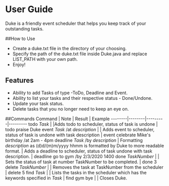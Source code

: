 # User Guide
Duke is a friendly event scheduler that helps you keep track of your outstanding tasks.

##How to Use
- Create a duke.txt file in the directory of your choosing.
- Specify the path of the duke.txt file inside Duke.java and replace LIST_PATH with your own path.
- Enjoy!

## Features 
- Ability to add Tasks of type -ToDo, Deadline and Event.
- Ability to list your tasks and their respective status - Done/Undone.
- Update your task status.
- Delete tasks that you no longer need to keep an eye on.

##Commands
Command | Note | Result | Example
--------|--------|---------|---------
todo _Task_ |    |Adds todo to scheduler, status of task is undone | todo praise Duke
event _Task_ /at _description_ |    | Adds event to scheduler, status of task is undone with task description | event celebrate Mike's birthday /at 2am - 4pm
deadline _Task_ /by _description_ | Formatting _description_ as (d)d/(m)m/yyyy hhmm is formatted by Duke to more readable format. | Adds a deadline to scheduler, status of task undone with task description. | deadline go to gym /by 2/3/2020 1400
done _TaskNumber_ |  | Sets the status of task at number TaskNumber to be completed. | done 3
delete _TaskNumber_ |  | Removes the task at TaskNumber from the scheduler | delete 5
find _Task_ |  | Lists the tasks in the scheduler which has the keywords specified in _Task_ | find gym
bye |  | Closes Duke.  